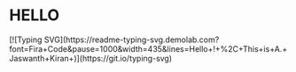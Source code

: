 <h1>HELLO</h1>
[![Typing SVG](https://readme-typing-svg.demolab.com?font=Fira+Code&pause=1000&width=435&lines=Hello+!+%2C+This+is+A.+Jaswanth+Kiran+)](https://git.io/typing-svg)

